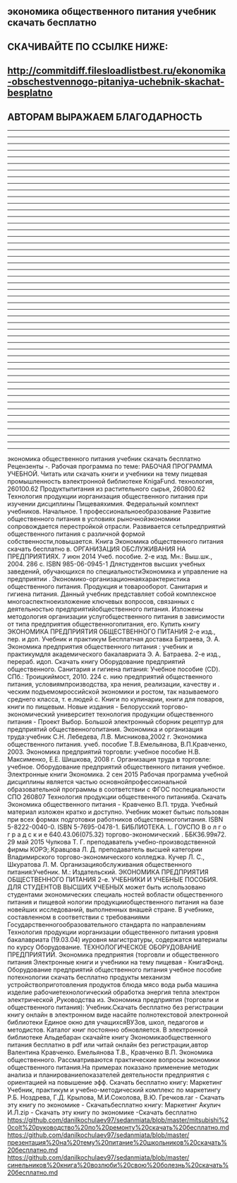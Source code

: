 экономика общественного питания учебник скачать бесплатно
--------------------------------------------------
СКАЧИВАЙТЕ ПО ССЫЛКЕ НИЖЕ:
--------------------------------------------------
http://commitdiff.filesloadlistbest.ru/ekonomika-obschestvennogo-pitaniya-uchebnik-skachat-besplatno
--------------------------------------------------
АВТОРАМ ВЫРАЖАЕМ БЛАГОДАРНОСТЬ
--------------------------------------------------
--------------------------------------------------
--------------------------------------------------
--------------------------------------------------
--------------------------------------------------
--------------------------------------------------
--------------------------------------------------
--------------------------------------------------
--------------------------------------------------
--------------------------------------------------
--------------------------------------------------
--------------------------------------------------
--------------------------------------------------
--------------------------------------------------
--------------------------------------------------
--------------------------------------------------
--------------------------------------------------
--------------------------------------------------
--------------------------------------------------
--------------------------------------------------
--------------------------------------------------
--------------------------------------------------
--------------------------------------------------
--------------------------------------------------
--------------------------------------------------
--------------------------------------------------
--------------------------------------------------
--------------------------------------------------
--------------------------------------------------
--------------------------------------------------
--------------------------------------------------
--------------------------------------------------
--------------------------------------------------
--------------------------------------------------
--------------------------------------------------
--------------------------------------------------
--------------------------------------------------
--------------------------------------------------
--------------------------------------------------
--------------------------------------------------
--------------------------------------------------
--------------------------------------------------
--------------------------------------------------
--------------------------------------------------
--------------------------------------------------
--------------------------------------------------
--------------------------------------------------
--------------------------------------------------
--------------------------------------------------
--------------------------------------------------
экономика общественного питания учебник скачать бесплатно Рецензенты -. Рабочая программа по теме: РАБОЧАЯ ПРОГРАММА УЧЕБНОЙ. Читать или скачать книги и учебники на тему пищевая промышленность вэлектронной библиотеке KnigaFund.  технология, 260100.62 Продуктыпитания из растительного сырья, 260800.62 Технология продукции иорганизация общественного питания при изучении дисциплины Пищеваяхимия. Федеральный комплект учебников. Начальное. 1  профессиональноеобразование  Развитие общественного питания в условиях рыночнойэкономики сопровождается перестройкой отрасли.  Развивается сетьпредприятий общественного питания с различной формой собственности,повышается. Книга Экономика общественного питания  скачать бесплатно в. ОРГАНИЗАЦИЯ ОБСЛУЖИВАНИЯ НА ПРЕДПРИЯТИЯХ. 7 июн 2014  Учеб. пособие. 2-е изд. Мн.: Выш.шк., 2004. 286 с. ISBN 985-06-0945-1 Длястудентов высших учебных заведений, обучающихся по специальностиЭкономика и управление на предприятии . Экономико-организационнаяхарактеристика общественного питания. Продукция и товарооборот. Санитария и гигиена питания. Данный учебник представляет собой комплексное многоаспектноеизложение ключевых вопросов, связанных с деятельностью предприятийобщественного питания. Изложены методология организации услугобщественного питания в зависимости от типа предприятия общественногопитания, его. Купить книгу ЭКОНОМИКА ПРЕДПРИЯТИЯ ОБЩЕСТВЕННОГО ПИТАНИЯ 2-е изд., пер. и доп. Учебник и практикум  Бесплатная доставка  Батраева, Э. А. Экономика предприятия общественного питания : учебник и практикумдля академического бакалавриата  Э. А. Батраева.  2-е изд., перераб. идоп. Скачать книгу Оборудование предприятий общественного. Санитария и гигиена питания: Учебное пособие (CD).  СПб.: Троицкиймост, 2010.  224 с.  нию предприятий общественного питания, условиямпроизводства, хра нения, реализации, качеству и . ческим подъемомроссийской экономики и ростом, так называемого среднего класса, т. е.людей с. Книги по кулинарии, книги для поваров, книги по пищевым. Новые издания - Белорусский торгово-экономический университет
технология продукции общественного питания - Проект Выбор. Большой электронный сборник рецептур для предприятий общественногопитания. Экономика и организация труда:учебник  С.Н. Лебедева, Л.В. Мисникова,2002 г. Экономика общественного питания. учеб. пособие Т.В.Емельянова, В.П.Кравченко, 2003. Экономика предприятий торговли: учебное пособие  Н.В. Максименко, Е.Е. Шишкова, 2008 г. Организация труда в торговле: учебное. Оборудование предприятий общественного питания учебное. Электронные книги  Экономика. 2 сен 2015  Рабочая программа учебной дисциплины является частью основнойпрофессиональной образовательной программы в соответствии с ФГОС поспециальности СПО 260807 Технология продукции общественного питанияба. Скачать Экономика общественного питания - Кравченко В.П. труда. Учебный материал изложен кратко и доступно. Учебник может бытьис пользован при всех формах подготовки работников общественногопитания. ISBN 5-8222-0040-0. ISBN 5-7695-0478-1. БИБЛИОТЕКА. L. ГОУСПО  В о л г о г р а д с к и е 640.43.06(075.32) торгово-экономический . ББК36.99я72. 29 май 2015  Чулкова Т. Г.  преподаватель учебно-производственной фирмы КОРЭ;.Кравцова Л. Д. преподаватель высшей категории Владимирского торгово-экономического колледжа. Кучер Л. С., Шкуратова Л. М. Организацияобслуживания общественного питания:Учебник.  М.: Издательский. ЭКОНОМИКА ПРЕДПРИЯТИЯ ОБЩЕСТВЕННОГО ПИТАНИЯ 2-е. УЧЕБНИКИ И УЧЕБНЫЕ ПОСОБИЯ. ДЛЯ СТУДЕНТОВ ВЫСШИХ УЧЕБНЫХ может быть использовано студентами экономических специаль ностей вобласти общественного питания и пищевой  нологии продукцииобщественного питания на базе новейших исследований, выполненных внашей стране. В учебнике, составленном в соответствии с требованиями Государственногообразовательного стандарта по направлениям Технология продукции иорганизации общественного питания уровня бакалавриата (19.03.04) иуровня магистратуры, содержатся материалы по курсу Оборудование. ТЕХНОЛОГИЧЕСКОЕ ОБОРУДОВАНИЕ ПРЕДПРИЯТИЙ. Экономика предприятия (торговли и общественного питания
Электронные книги и учебники на тему пищевая  - КнигаФонд. Оборудование предприятий общественного питания учебное пособие потехнологии скачать бесплатно продукты механизм устройствоприготовления продуктов блюда мясо вода рыба машина изделие рабочиетехнологический обработка энергия тепла электрон электрической ,Руководства из. Экономика предприятия (торговли и общественного питания): Учебник.Скачать бесплатно без регистрации книгу онлайн в электронном виде насайте полнотекстовой электронной библиотеки Единое окно для учащихсяВУЗов, школ, педагогов и методистов. Каталог книг постоянно обновляется. В электронной библиотеке Альдебаран скачайте книгу Экономикаобщественного питания бесплатно в pdf или читай онлайн без регистрации,автор Валентина Кравченко. Емельянова Т.В., Кравченко В.П. Экономика общественного. Рассматриваются практические вопросы экономики общественного питания.На примерах показано применение методик анализа и планированиепоказателей деятельности предприятия с ориентацией на повышение эфф. Скачать бесплатно книгу: Маркетинг Учебник, практикум и учебно-методический комплекс по маркетингу Р.Б. Ноздрева, Г.Д. Крылова, М.И.Соколова, В.Ю. Гречков.rar - Скачать эту книгу по экономике - Скачатьбесплатно книгу: Маркетинг Акулич И.Л.zip - Скачать эту книгу по экономике -Скачать бесплатно
https://github.com/danilkochulaev97/sedanmiata/blob/master/mitsubishi%20colt%20руководство%20по%20ремонту%20скачать%20бесплатно.md
https://github.com/danilkochulaev97/sedanmiata/blob/master/презентация%20на%20тему%20питание%20школьников%20скачать%20бесплатно.md
https://github.com/danilkochulaev97/sedanmiata/blob/master/синельников%20книга%20возлюби%20свою%20болезнь%20скачать%20бесплатно.md